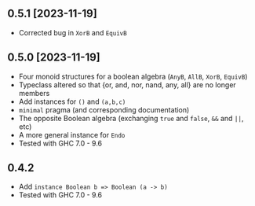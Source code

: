 ## 0.5.1 [2023-11-19]

- Corrected bug in `XorB` and `EquivB`


## 0.5.0 [2023-11-19]

- Four monoid structures for a boolean algebra (`AnyB`, `AllB`, `XorB`, `EquivB`)
- Typeclass altered so that {or, and, nor, nand, any, all} are no longer members
- Add instances for `()` and `(a,b,c)`
- `minimal` pragma (and corresponding documentation)
- The opposite Boolean algebra (exchanging `true` and `false`, `&&` and `||`, etc)
- A more general instance for `Endo`
- Tested with GHC 7.0 - 9.6


## 0.4.2

- Add `instance Boolean b => Boolean (a -> b)`
- Tested with GHC 7.0 - 9.6
